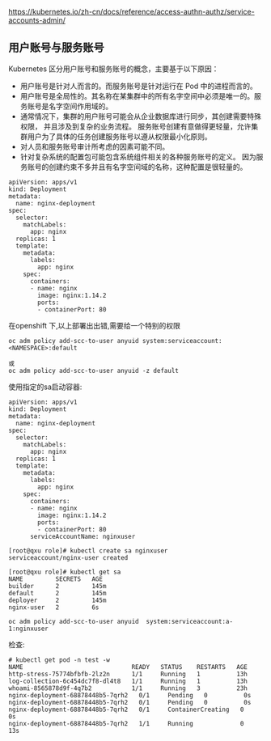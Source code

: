 https://kubernetes.io/zh-cn/docs/reference/access-authn-authz/service-accounts-admin/

## 用户账号与服务账号[ ](https://kubernetes.io/zh-cn/docs/reference/access-authn-authz/service-accounts-admin/#user-accounts-versus-service-accounts)

Kubernetes 区分用户账号和服务账号的概念，主要基于以下原因：

- 用户账号是针对人而言的。而服务账号是针对运行在 Pod 中的进程而言的。
- 用户账号是全局性的。其名称在某集群中的所有名字空间中必须是唯一的。服务账号是名字空间作用域的。
- 通常情况下，集群的用户账号可能会从企业数据库进行同步，其创建需要特殊权限， 并且涉及到复杂的业务流程。 服务账号创建有意做得更轻量，允许集群用户为了具体的任务创建服务账号以遵从权限最小化原则。
- 对人员和服务账号审计所考虑的因素可能不同。
- 针对复杂系统的配置包可能包含系统组件相关的各种服务账号的定义。 因为服务账号的创建约束不多并且有名字空间域的名称，这种配置是很轻量的。

```
apiVersion: apps/v1
kind: Deployment
metadata:
  name: nginx-deployment
spec:
  selector:
    matchLabels:
      app: nginx
  replicas: 1
  template:
    metadata:
      labels:
        app: nginx
    spec:
      containers:
      - name: nginx
        image: nginx:1.14.2
        ports:
        - containerPort: 80
```

在openshift 下,以上部署出出错,需要给一个特别的权限



```
oc adm policy add-scc-to-user anyuid system:serviceaccount:<NAMESPACE>:default

或
oc adm policy add-scc-to-user anyuid -z default
```



使用指定的sa启动容器:

```
apiVersion: apps/v1
kind: Deployment
metadata:
  name: nginx-deployment
spec:
  selector:
    matchLabels:
      app: nginx
  replicas: 1
  template:
    metadata:
      labels:
        app: nginx
    spec:
      containers:
      - name: nginx
        image: nginx:1.14.2
        ports:
        - containerPort: 80
      serviceAccountName: nginxuser 
```





```
[root@qxu role]# kubectl create sa nginxuser 
serviceaccount/nginx-user created

[root@qxu role]# kubectl get sa
NAME         SECRETS   AGE
builder      2         145m
default      2         145m
deployer     2         145m
nginx-user   2         6s

```



```
oc adm policy add-scc-to-user anyuid  system:serviceaccount:a-1:nginxuser
```



 检查:

```
# kubectl get pod -n test -w
NAME                              READY   STATUS    RESTARTS   AGE
http-stress-75774bfbfb-2lz2n      1/1     Running   1          13h
log-collection-6c454dc7f8-dl4t8   1/1     Running   1          13h
whoami-8565878d9f-4q7b2           1/1     Running   3          23h
nginx-deployment-68878448b5-7qrh2   0/1     Pending   0          0s
nginx-deployment-68878448b5-7qrh2   0/1     Pending   0          0s
nginx-deployment-68878448b5-7qrh2   0/1     ContainerCreating   0          0s
nginx-deployment-68878448b5-7qrh2   1/1     Running             0          13s


```

